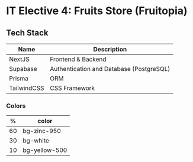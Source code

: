 # IT Elective 4: Fruits Store (Fruitopia)

## Tech Stack

| Name        | Description                              |
| ----------- | ---------------------------------------- |
| NextJS      | Frontend & Backend                       |
| Supabase    | Authentication and Database (PostgreSQL) |
| Prisma      | ORM                                      |
| TailwindCSS | CSS Framework                            |

### Colors

| %   | color         |
| --- | ------------- |
| 60  | bg-zinc-950   |
| 30  | bg-white      |
| 10  | bg-yellow-500 |
